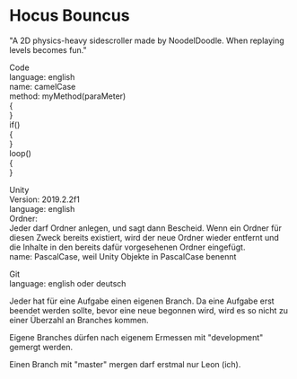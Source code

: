 # Hocus Bouncus
"A 2D physics-heavy sidescroller made by NoodelDoodle. When replaying levels becomes fun."

Code   
language: english    
name: camelCase    
method: myMethod(paraMeter)    
        {    
        }    
if()    
{    
}    
loop()    
{    
}    
    
Unity    
Version: 2019.2.2f1   
language: english    
Ordner:     
Jeder darf Ordner anlegen, und sagt dann Bescheid. Wenn ein Ordner für diesen Zweck bereits existiert, 
wird der neue Ordner wieder entfernt und die Inhalte in den bereits dafür vorgesehenen Ordner eingefügt.    
name: PascalCase, weil Unity Objekte in PascalCase benennt      
    
Git    
language: english oder deutsch    
    
Jeder hat für eine Aufgabe einen eigenen Branch. Da eine Aufgabe erst beendet werden sollte, bevor eine 
neue begonnen wird, wird es so nicht zu einer Überzahl an Branches kommen.    
    
Eigene Branches dürfen nach eigenem Ermessen mit "development" gemergt werden.    
    
Einen Branch mit "master" mergen darf erstmal nur Leon (ich).    


